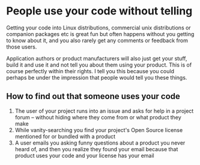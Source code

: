 # People use your code without telling

Getting your code into Linux distributions, commercial unix distributions or
companion packages etc is great fun but often happens without you getting to
know about it, and you also rarely get any comments or feedback from those
users.

Application authors or product manufacturers will also just get your stuff,
build it and use it and not tell you about them using your product. This is of
course perfectly within their rights. I tell you this because you could
perhaps be under the impression that people would tell you these things.

## How to find out that someone uses your code

1. The user of your project runs into an issue and asks for help in a project
   forum – without hiding where they come from or what product they make
2. While vanity-searching you find your project's Open Source license
   mentioned for or bundled with a product
3. A user emails you asking funny questions about a product you never heard of,
   and then you realize they found your email because that product uses your
   code and your license has your email
